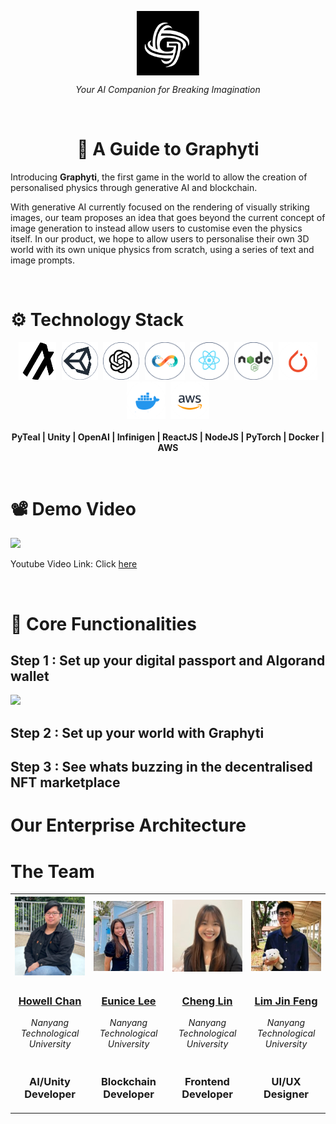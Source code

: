 <p align="center">
    <img src = "./assets/logo.png"" style="vertical-align:middle" width="100">
</p>
<p align="center">
  <i>Your AI Companion for Breaking Imagination </i>
</p>
<p>&nbsp;</p>
<h1 align="center">📖 A Guide to Graphyti </h1>
<p> Introducing <b>Graphyti</b>, the first game in the world to allow the creation of personalised physics through generative AI and blockchain. </p>

<p> With generative AI currently focused on the rendering of visually striking images, our team proposes an idea that goes beyond the current concept of image generation to instead allow users to customise even the physics itself. In our product, we hope to allow users to personalise their own 3D world with its own unique physics from scratch, using a series of text and image prompts. </p>
<p>&nbsp;</p>
<h1>⚙️ Technology Stack </h1>
<div align="center">
<p align="center">
  <kbd>
      <img height="60" src="./assets/algorand.png">
  </kbd>
  <kbd>
      <img height="60" src="./assets/unity.png">
  </kbd>
  <kbd>
      <img height="60" src="./assets/openai.png">
  </kbd>
  <kbd>
      <img height="60" src="./assets/infinigen.png">
  </kbd>
  <kbd>
      <img height="60" src="./assets/react.png">
  </kbd>
  <kbd>
      <img height="60" src="./assets/node.png">
  </kbd>
  <kbd>
      <img height="60" src="./assets/pytorch.png">
  </kbd>
  <kbd>
      <img height="60" src="./assets/docker.png">
  </kbd>
  <kbd>
      <img height="60" src="./assets/aws.png">
  </kbd>
  <br></br>
  <b> PyTeal | Unity | OpenAI | Infinigen | ReactJS | NodeJS | PyTorch | Docker | AWS </b>
</p>
</div>
<p>&nbsp;</p>
<h1>📽️ Demo Video </h1>
<img height="500" src="./assets/mockups/home.png">
<p>Youtube Video Link: Click <a href="https://www.youtube.com/watch?v=HC3zb6tuXyQ">here</a> </p>
<p>&nbsp;</p>
<h1>🔨 Core Functionalities </h1>
<h2> Step 1 : Set up your digital passport and Algorand wallet </h2>
<th><img width="180px" src="./assets/pics/Wallet_1.png"></th>
<h2> Step 2 : Set up your world with Graphyti </h2>
<h2> Step 3 : See whats buzzing in the decentralised NFT marketplace </h2>

<h1> Our Enterprise Architecture </h1>
<h1> The Team </h1>
<table>
  <tr>
    <th><img width="180px" src="./assets/pics/howell1.png"></th>
    <th><img width="180px" src="./assets/pics/eunice.jpg"></th>
    <th><img width="180px" src="./assets/pics/chenglin.jpg"></th>
    <th><img width="180px" src="./assets/pics/jinfeng.jpg"></th>
  </tr>
  <tr>
    <td align="center"><h3><b><a href="https://github.com/howllian27">Howell Chan</a></b></h3><p><i>Nanyang Technological University</i></p></td>
    <td align="center"><h3><b><a href="https://github.com/XeuniceX">Eunice Lee</a></b></h3><p><i>Nanyang Technological University</i></p></td>
    <td align="center"><h3><b><a href="https://github.com/chenglin2003">Cheng Lin</a></b></h3><p><i>Nanyang Technological University</i></p></td>
    <td align="center"><h3><b><a href="https://github.com/JF-Lim">Lim Jin Feng</a></b></h3><p><i>Nanyang Technological University</i></p></td>
  </tr>
  <tr>
    <td align="center"><h3><b><p>AI/Unity Developer</p></b></h3></td>
    <td align="center"><h3><b><p>Blockchain Developer</p></b></h3></td>
    <td align="center"><h3><b><p>Frontend Developer</p></b></h3></td>
    <td align="center"><h3><b><p>UI/UX Designer</p></b></h3></td>
  </tr>
</table>
